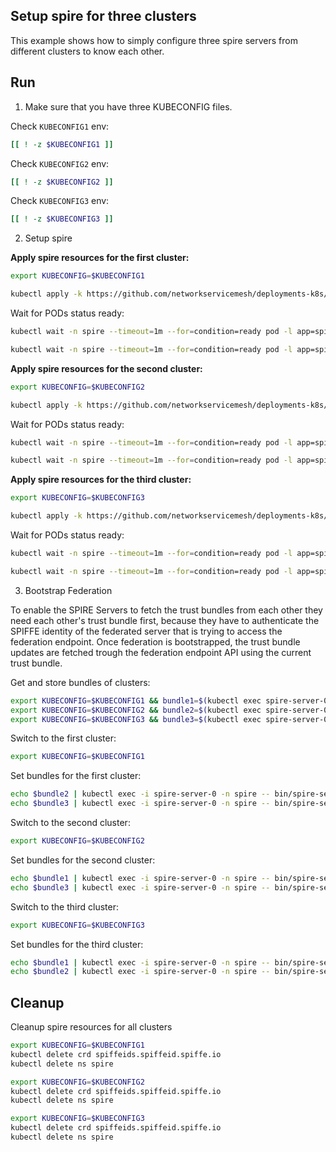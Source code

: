 ## Setup spire for three clusters

This example shows how to simply configure three spire servers from different clusters to know each other.

## Run

1. Make sure that you have three KUBECONFIG files.

Check `KUBECONFIG1` env:
```bash
[[ ! -z $KUBECONFIG1 ]]
```

Check `KUBECONFIG2` env:
```bash
[[ ! -z $KUBECONFIG2 ]]
```

Check `KUBECONFIG3` env:
```bash
[[ ! -z $KUBECONFIG3 ]]
```


2. Setup spire


**Apply spire resources for the first cluster:**
```bash
export KUBECONFIG=$KUBECONFIG1
```

```bash
kubectl apply -k https://github.com/networkservicemesh/deployments-k8s/examples/interdomain/spire/cluster1?ref=57e8d754bea62a1f317f0c13d485057b201e8165
```

Wait for PODs status ready:
```bash
kubectl wait -n spire --timeout=1m --for=condition=ready pod -l app=spire-agent
```
```bash
kubectl wait -n spire --timeout=1m --for=condition=ready pod -l app=spire-server
```

**Apply spire resources for the second cluster:**
```bash
export KUBECONFIG=$KUBECONFIG2
```

```bash
kubectl apply -k https://github.com/networkservicemesh/deployments-k8s/examples/interdomain/spire/cluster2?ref=57e8d754bea62a1f317f0c13d485057b201e8165
```

Wait for PODs status ready:
```bash
kubectl wait -n spire --timeout=1m --for=condition=ready pod -l app=spire-agent
```
```bash
kubectl wait -n spire --timeout=1m --for=condition=ready pod -l app=spire-server
```

**Apply spire resources for the third cluster:**
```bash
export KUBECONFIG=$KUBECONFIG3
```

```bash
kubectl apply -k https://github.com/networkservicemesh/deployments-k8s/examples/interdomain/spire/cluster3?ref=57e8d754bea62a1f317f0c13d485057b201e8165
```

Wait for PODs status ready:
```bash
kubectl wait -n spire --timeout=1m --for=condition=ready pod -l app=spire-agent
```
```bash
kubectl wait -n spire --timeout=1m --for=condition=ready pod -l app=spire-server
```

3. Bootstrap Federation

To enable the SPIRE Servers to fetch the trust bundles from each other they need each other's trust bundle first, because they have to authenticate the SPIFFE identity of the federated server that is trying to access the federation endpoint. Once federation is bootstrapped, the trust bundle updates are fetched trough the federation endpoint API using the current trust bundle.


Get and store bundles of clusters:
```bash
export KUBECONFIG=$KUBECONFIG1 && bundle1=$(kubectl exec spire-server-0 -n spire -- bin/spire-server bundle show -format spiffe)
export KUBECONFIG=$KUBECONFIG2 && bundle2=$(kubectl exec spire-server-0 -n spire -- bin/spire-server bundle show -format spiffe)
export KUBECONFIG=$KUBECONFIG3 && bundle3=$(kubectl exec spire-server-0 -n spire -- bin/spire-server bundle show -format spiffe)
```

Switch to the first cluster:
```bash
export KUBECONFIG=$KUBECONFIG1
```

Set bundles for the first cluster:

```bash
echo $bundle2 | kubectl exec -i spire-server-0 -n spire -- bin/spire-server bundle set -format spiffe -id "spiffe://nsm.cluster2"
echo $bundle3 | kubectl exec -i spire-server-0 -n spire -- bin/spire-server bundle set -format spiffe -id "spiffe://nsm.cluster3"
```

Switch to the second cluster:
```bash
export KUBECONFIG=$KUBECONFIG2
```

Set bundles for the second cluster:
```bash
echo $bundle1 | kubectl exec -i spire-server-0 -n spire -- bin/spire-server bundle set -format spiffe -id "spiffe://nsm.cluster1"
echo $bundle3 | kubectl exec -i spire-server-0 -n spire -- bin/spire-server bundle set -format spiffe -id "spiffe://nsm.cluster3"
```

Switch to the third cluster:
```bash
export KUBECONFIG=$KUBECONFIG3
```

Set bundles for the third cluster:
```bash
echo $bundle1 | kubectl exec -i spire-server-0 -n spire -- bin/spire-server bundle set -format spiffe -id "spiffe://nsm.cluster1"
echo $bundle2 | kubectl exec -i spire-server-0 -n spire -- bin/spire-server bundle set -format spiffe -id "spiffe://nsm.cluster2"
```


## Cleanup

Cleanup spire resources for all clusters

```bash
export KUBECONFIG=$KUBECONFIG1 
kubectl delete crd spiffeids.spiffeid.spiffe.io
kubectl delete ns spire

export KUBECONFIG=$KUBECONFIG2
kubectl delete crd spiffeids.spiffeid.spiffe.io
kubectl delete ns spire

export KUBECONFIG=$KUBECONFIG3
kubectl delete crd spiffeids.spiffeid.spiffe.io
kubectl delete ns spire
```

